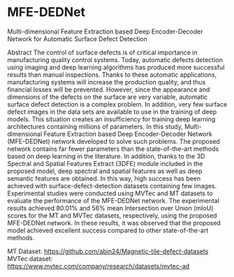 # MFE-DEDNet
Multi-dimensional Feature Extraction based Deep Encoder-Decoder Network for Automatic Surface Defect Detection 

Abstract
The control of surface defects is of critical importance in manufacturing quality control systems. Today, automatic defects detection using imaging and deep learning algorithms has produced more successful results than manual inspections. Thanks to these automatic applications, manufacturing systems will increase the production quality, and thus financial losses will be prevented. However, since the appearance and dimensions of the defects on the surface are very variable, automatic surface defect detection is a complex problem. In addition, very few surface defect images in the data sets are available to use in the training of deep models. This situation creates an insufficiency for training deep learning architectures containing millions of parameters. In this study, Multi-dimensional Feature Extraction based Deep Encoder-Decoder Network (MFE-DEDNet) network developed to solve such problems. The proposed network contains far fewer parameters than the state-of-the-art methods based on deep learning in the literature. In addition, thanks to the 3D Spectral and Spatial Features Extract (3DFE) module included in the proposed model, deep spectral and spatial features as well as deep semantic features are obtained. In this way, high success has been achieved with surface-defect-detection datasets containing few images. Experimental studies were conducted using MVTec and MT datasets to evaluate the performance of the MFE-DEDNet network. The experimental results achieved 80.01% and 56% mean Intersection over Union (mIoU) scores for the MT and MVTec datasets, respectively, using the proposed MFE-DEDNet network. In these results, it was observed that the proposed model achieved excellent success compared to other state-of-the-art methods.

MT Dataset: https://github.com/abin24/Magnetic-tile-defect-datasets
MVTec dataset: https://www.mvtec.com/company/research/datasets/mvtec-ad
